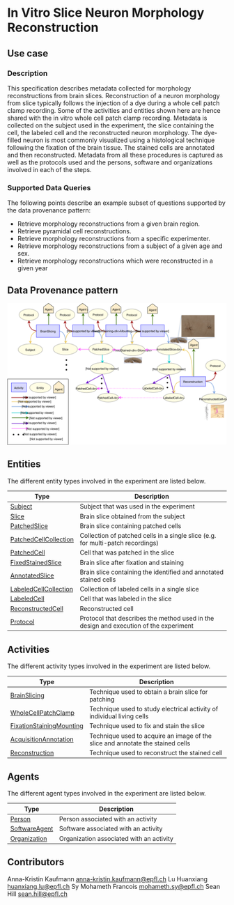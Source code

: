 # In Vitro Slice Neuron Morphology Reconstruction

## Use case

### Description

This specification describes metadata collected for morphology reconstructions from brain slices. Reconstruction of a neuron morphology from slice typically
follows the injection of a dye during a whole cell patch clamp recording. Some of the activities
and entities shown here are hence shared with the in vitro whole cell patch clamp recording. Metadata is collected on the subject used in the experiment, 
the slice containing the cell, the labeled cell and the reconstructed neuron morphology. The dye-filled neuron is most commonly visualized using a 
histological technique following the fixation of the brain tissue. The stained cells are annotated and then reconstructed.
Metadata from all these procedures is captured as well as the protocols used and the persons, software and organizations involved in each of the steps.
 
 
### Supported Data Queries

The following points describe an example subset of questions supported by the data provenance pattern:

* Retrieve morphology reconstructions from a given brain region.
* Retrieve pyramidal cell reconstructions.
* Retrieve morphology reconstructions from a specific experimenter.
* Retrieve morphology reconstructions from a subject of a given age and sex.
* Retrieve morphology reconstructions which were reconstructed in a given year


## Data Provenance pattern

![In Vitro Slice Neuron Morphology Reconstruction](../../../assets/provtemplates/morphology-reconstruction-prov-template.svg)


## Entities

The different entity types involved in the experiment are listed below.

| Type  | Description|
| ------------- | ------------- |
[Subject](https://bbp-nexus.epfl.ch/staging/datamodels/shape-neurosciencegraphcoresubjectv010shapessubjectshape.html)                            |     Subject that was used in the experiment     |
| [Slice](https://bbp-nexus.epfl.ch/staging/datamodels/class-nsgslice.html)                                |     Brain slice obtained from the subject      |
| [PatchedSlice](https://bbp-nexus.epfl.ch/staging/datamodels/shape-neurosciencegraphexperimentpatchedslicev011shapespatchedsliceshape.html)                  |     Brain slice containing patched cells      |
| [PatchedCellCollection](https://bbp-nexus.epfl.ch/staging/datamodels/shape-neurosciencegraphexperimentpatchedcellcollectionv010shapespatchedcellcollectionshape.html)|     Collection of patched cells in a single slice (e.g. for multi-patch recordings) |
| [PatchedCell](https://bbp-nexus.epfl.ch/staging/datamodels/shape-neurosciencegraphexperimentpatchedcellv021shapespatchedcellshape.html)                    |     Cell that was patched in the slice      |
| [FixedStainedSlice](https://bbp-nexus.epfl.ch/staging/datamodels/shape-neurosciencegraphmorphologyfixedstainedslicev010shapesfixedstainedsliceshape.html)    |     Brain slice after fixation and staining     |
| [AnnotatedSlice](https://bbp-nexus.epfl.ch/staging/datamodels/shape-neurosciencegraphmorphologyannotatedslicev010shapesannotatedsliceshape.html)    |    Brain slice containing the identified and annotated stained cells      |
| [LabeledCellCollection](https://bbp-nexus.epfl.ch/staging/datamodels/shape-neurosciencegraphmorphologylabeledcellcollectionv010shapeslabeledcellcollectionshape.html)    |     Collection of labeled cells in a single slice     |
| [LabeledCell](https://bbp-nexus.epfl.ch/staging/datamodels/shape-neurosciencegraphmorphologylabeledcellv020shapeslabeledcellshape.html)    |     Cell that was labeled in the slice     |
| [ReconstructedCell](https://bbp-nexus.epfl.ch/staging/datamodels/shape-neurosciencegraphmorphologyreconstructedcellv012shapesreconstructedcellshape.html)    |     Reconstructed cell      |
| [Protocol](https://bbp-nexus.epfl.ch/staging/datamodels/shape-neurosciencegraphcommonsexperimentalprotocolv011shapesexperimentalprotocolshape.html)                          |     Protocol that describes the method used in the design and execution of the experiment      |

## Activities

The different activity types involved in the experiment are listed below.

| Type  | Description|
| ------------- | ------------- |
| [BrainSlicing](https://bbp-nexus.epfl.ch/staging/datamodels/shape-neurosciencegraphexperimentbrainslicingv100shapesbrainslicingshape.html)                      |     Technique used to obtain a brain slice for patching      |
| [WholeCellPatchClamp](https://bbp-nexus.epfl.ch/staging/datamodels/shape-neurosciencegraphexperimentwholecellpatchclampv010shapeswholecellpatchclampshape.html)        |     Technique used to study electrical activity of individual living cells    |
| [FixationStainingMounting](https://bbp-nexus.epfl.ch/staging/datamodels/shape-neurosciencegraphmorphologyfixationstainingmountingv100shapesfixationstainingmountingshape.html)    |     Technique used to fix and stain the slice      |
| [AcquisitionAnnotation](https://bbp-nexus.epfl.ch/staging/datamodels/shape-neurosciencegraphmorphologyacquisitionannotationv010shapesacquisitionannotationshape.html)    |     Technique used to acquire an image of the slice and annotate the stained cells     |
| [Reconstruction](https://bbp-nexus.epfl.ch/staging/datamodels/shape-neurosciencegraphmorphologyreconstructionv011shapesreconstructionshape.html)   |     Technique used to reconstruct the stained cell     |


## Agents

The different agent types involved in the experiment are listed below.

| Type  | Description|
| ------------- | ------------- |
| [Person](https://bbp-nexus.epfl.ch/staging/datamodels/shape-neurosciencegraphcommonspersonv010shapespersonshape.html)                                        |    Person associated with an activity      |
| [SoftwareAgent](https://bbp-nexus.epfl.ch/staging/datamodels/shape-neurosciencegraphcoresoftwareagentv010shapessoftwareagentshape.html)                          |    Software associated with an activity      |
| [Organization](https://bbp-nexus.epfl.ch/staging/datamodels/shape-neurosciencegraphcommonsorganizationv010shapesorganizationshape.html)                            |    Organization associated with an activity      |

## Contributors

Anna-Kristin Kaufmann <anna-kristin.kaufmann@epfl.ch>
Lu Huanxiang <huanxiang.lu@epfl.ch>
Sy Mohameth Francois <mohameth.sy@epfl.ch>
Sean Hill <sean.hill@epfl.ch>
